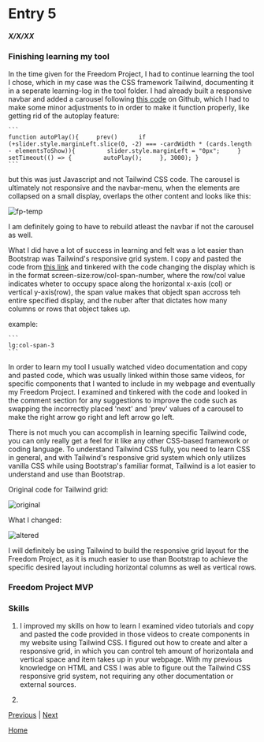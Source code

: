 # Entry 5
##### X/X/XX

### Finishing learning my tool
In the time given for the Freedom Project, I had to continue learning the tool I chose, which in my case was the CSS framework Tailwind, documenting it in a seperate learning-log in the tool folder. I had already built a responsive navbar and added a carousel following [this code](https://github.com/JAFSCodeSchool/multi-card-carousel-using-tailwind-and-javascript/tree/master) on Github, which I had to make some minor adjustments to in order to make it function properly, like getting rid of the autoplay feature:

    ```
    function autoPlay(){     prev()      if (+slider.style.marginLeft.slice(0, -2) === -cardWidth * (cards.length - elementsToShow)){         slider.style.marginLeft = "0px";     }      setTimeout(() => {         autoPlay();     }, 3000); }
    ```

but this was just Javascript and not Tailwind CSS code. The carousel is ultimately not responsive and the navbar-menu, when the elements are collapsed on a small display, overlaps the other content and looks like this:

![fp-temp](https://github.com/jacobl3371/sep10-freedom-project/assets/146866607/01bb43d5-1337-4c5a-8c71-875c4b2dd67b)

I am definitely going to have to rebuild atleast the navbar if not the carousel as well.

What I did have a lot of success in learning and felt was a lot easier than Bootstrap was Tailwind's responsive grid system. I copy and pasted the code from [this link](https://github.com/Crackiii/custom-tags-input/blob/master/responsive-grid/grid.html) and tinkered with the code changing the display which is in the format screen-size:row/col-span-number, where the row/col value indicates wheter to occupy space along the horizontal x-axis (col) or vertical y-axis(row), the span value makes that objedt span accross teh entire specified display, and the nuber after that dictates how many columns or rows that object takes up.

example:

    ```
    lg:col-span-3
    ```
In order to learn my tool I usually watched video documentation and copy and pasted code, which was usually linked within those same videos, for specific components that I wanted to include in my webpage and eventually my Freedom Project. I examined and tinkered with the code and looked in the comment section for any suggestions to improve the code such as swapping the incorrectly placed 'next' and 'prev' values of a carousel to make the right arrow go right and left arrow go left.

There is not much you can accomplish in learning specific Tailwind code, you can only really get a feel for it like any other CSS-based framework or coding language. To understand Tailwind CSS fully, you need to learn CSS in general, and with Tailwind's responsive grid system which only utilizes vanilla CSS while using Bootstrap's familiar format, Tailwind is a lot easier to understand and use than Bootstrap.

Original code for Tailwind grid:

![original](https://github.com/jacobl3371/sep10-freedom-project/assets/146866607/4d80d155-7110-49f0-9897-0b1c9942f98f)


What I changed:

![altered](https://github.com/jacobl3371/sep10-freedom-project/assets/146866607/d0e0e4b4-93cc-4a5e-83cc-c1336234b516)

I will definitely be using Tailwind to build the responsive grid layout for the Freedom Project, as it is much easier to use than Bootstrap to achieve the specific desired layout including horizontal columns as well as vertical rows.



### Freedom Project MVP

### Skills

1. I improved my skills on how to learn
I examined video tutorials and copy and pasted the code provided in those videos to create components in my website using Tailwind CSS. I figured out how to create and alter a responsive grid, in which you can control teh amount of horizontala and vertical space and item takes up in your webpage. With my previous knowledge on HTML and CSS I was able to figure out the Tailwind CSS responsive grid system, not requiring any other documentation or external sources.

2.

[Previous](entry04.md) | [Next](entry06.md)

[Home](../README.md)
